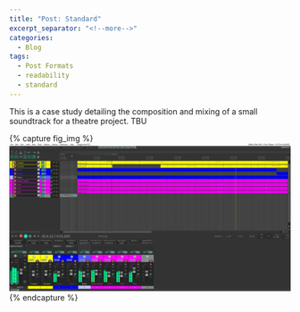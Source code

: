 ```yaml
---
title: "Post: Standard"
excerpt_separator: "<!--more-->"
categories:
  - Blog
tags:
  - Post Formats
  - readability
  - standard
---
```


This is a case study detailing the composition and mixing of a small soundtrack for a theatre project. TBU

{% capture fig_img %}
[![Screenshot of REAPER showing a mix of a piece.](/assets/img/REAPER_temp.png)](https:soltosirius.github.io)
{% endcapture %}
